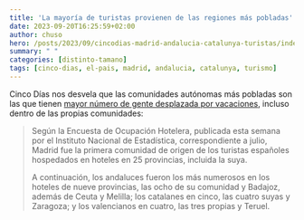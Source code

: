 ```yaml
---
title: 'La mayoría de turistas provienen de las regiones más pobladas'
date: 2023-09-20T16:25:59+02:00
author: chuso
hero: /posts/2023/09/cincodias-madrid-andalucia-catalunya-turistas/index.png
summary: " "
categories: [distinto-tamano]
tags: [cinco-dias, el-pais, madrid, andalucia, catalunya, turismo]
---
```

Cinco Días nos desvela que las comunidades autónomas más pobladas son las que tienen [mayor número de gente desplazada por vacaciones](https://cincodias.elpais.com/economia/2023-08-26/los-madrilenos-los-turistas-mas-numerosos-en-la-mayoria-de-las-provincias.html), incluso dentro de las propias comunidades:

> Según la Encuesta de Ocupación Hotelera, publicada esta semana por el Instituto Nacional de Estadística, correspondiente a julio, Madrid fue la primera comunidad de origen de los turistas españoles hospedados en hoteles en 25 provincias, incluida la suya.
> 
> A continuación, los andaluces fueron los más numerosos en los hoteles de nueve provincias, las ocho de su comunidad y Badajoz, además de Ceuta y Melilla; los catalanes en cinco, las cuatro suyas y Zaragoza; y los valencianos en cuatro, las tres propias y Teruel.
